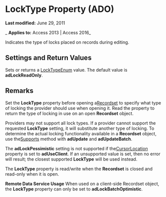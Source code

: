 
# LockType Property (ADO)

 **Last modified:** June 29, 2011

 _ **Applies to:** Access 2013 | Access 2016_



Indicates the type of locks placed on records during editing.

## Settings and Return Values

Sets or returns a [LockTypeEnum](966b4952-5591-4a99-82d5-99cb9ae3fc72.md) value. The default value is **adLockReadOnly**.


## Remarks

Set the  **LockType** property before opening a[Recordset](0f963bf8-f066-dc8a-b754-f427de712df1.md) to specify what type of locking the provider should use when opening it. Read the property to return the type of locking in use on an open **Recordset** object.

Providers may not support all lock types. If a provider cannot support the requested  **LockType** setting, it will substitute another type of locking. To determine the actual locking functionality available in a **Recordset** object, use the[Supports](2b4062ce-44df-4e84-1ce9-d6618c10c2af.md) method with **adUpdate** and **adUpdateBatch**.

The  **adLockPessimistic** setting is not supported if the[CursorLocation](8a048bd4-ae25-a555-1c07-14364b7e6560.md) property is set to **adUseClient**. If an unsupported value is set, then no error will result; the closest supported **LockType** will be used instead.

The  **LockType** property is read/write when the **Recordset** is closed and read-only when it is open.

 **Remote Data Service Usage** When used on a client-side Recordset object, the **LockType** property can only be set to **adLockBatchOptimistic**.

